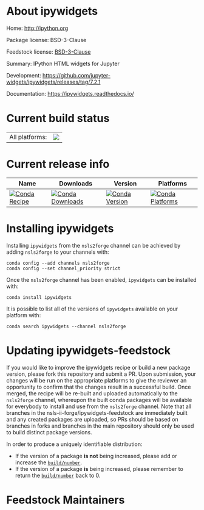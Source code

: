 About ipywidgets
================

Home: http://ipython.org

Package license: BSD-3-Clause

Feedstock license: [BSD-3-Clause](https://github.com/nsls-ii-forge/ipywidgets-feedstock/blob/master/LICENSE.txt)

Summary: IPython HTML widgets for Jupyter

Development: https://github.com/jupyter-widgets/ipywidgets/releases/tag/7.2.1

Documentation: https://ipywidgets.readthedocs.io/

Current build status
====================


<table><tr><td>All platforms:</td>
    <td>
      <a href="https://dev.azure.com/nsls2forge/nsls2forge/_build/latest?definitionId=284&branchName=master">
        <img src="https://dev.azure.com/nsls2forge/nsls2forge/_apis/build/status/ipywidgets-feedstock?branchName=master">
      </a>
    </td>
  </tr>
</table>

Current release info
====================

| Name | Downloads | Version | Platforms |
| --- | --- | --- | --- |
| [![Conda Recipe](https://img.shields.io/badge/recipe-ipywidgets-green.svg)](https://anaconda.org/nsls2forge/ipywidgets) | [![Conda Downloads](https://img.shields.io/conda/dn/nsls2forge/ipywidgets.svg)](https://anaconda.org/nsls2forge/ipywidgets) | [![Conda Version](https://img.shields.io/conda/vn/nsls2forge/ipywidgets.svg)](https://anaconda.org/nsls2forge/ipywidgets) | [![Conda Platforms](https://img.shields.io/conda/pn/nsls2forge/ipywidgets.svg)](https://anaconda.org/nsls2forge/ipywidgets) |

Installing ipywidgets
=====================

Installing `ipywidgets` from the `nsls2forge` channel can be achieved by adding `nsls2forge` to your channels with:

```
conda config --add channels nsls2forge
conda config --set channel_priority strict
```

Once the `nsls2forge` channel has been enabled, `ipywidgets` can be installed with:

```
conda install ipywidgets
```

It is possible to list all of the versions of `ipywidgets` available on your platform with:

```
conda search ipywidgets --channel nsls2forge
```




Updating ipywidgets-feedstock
=============================

If you would like to improve the ipywidgets recipe or build a new
package version, please fork this repository and submit a PR. Upon submission,
your changes will be run on the appropriate platforms to give the reviewer an
opportunity to confirm that the changes result in a successful build. Once
merged, the recipe will be re-built and uploaded automatically to the
`nsls2forge` channel, whereupon the built conda packages will be available for
everybody to install and use from the `nsls2forge` channel.
Note that all branches in the nsls-ii-forge/ipywidgets-feedstock are
immediately built and any created packages are uploaded, so PRs should be based
on branches in forks and branches in the main repository should only be used to
build distinct package versions.

In order to produce a uniquely identifiable distribution:
 * If the version of a package **is not** being increased, please add or increase
   the [``build/number``](https://docs.conda.io/projects/conda-build/en/latest/resources/define-metadata.html#build-number-and-string).
 * If the version of a package **is** being increased, please remember to return
   the [``build/number``](https://docs.conda.io/projects/conda-build/en/latest/resources/define-metadata.html#build-number-and-string)
   back to 0.

Feedstock Maintainers
=====================


